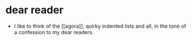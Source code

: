# dear reader

- I like to think of the [[agora]], quirky indented lists and all, in the tone of a confession to my dear readers.

